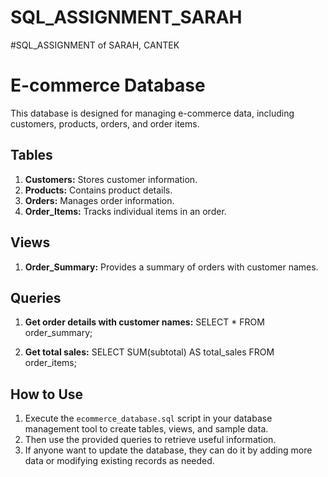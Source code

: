 # SQL_ASSIGNMENT_SARAH
#SQL_ASSIGNMENT of SARAH, CANTEK

# E-commerce Database

This database is designed for managing e-commerce data, including customers, products, orders, and order items.

## Tables

1. **Customers:** Stores customer information.
2. **Products:** Contains product details.
3. **Orders:** Manages order information.
4. **Order_Items:** Tracks individual items in an order.

## Views

1. **Order_Summary:** Provides a summary of orders with customer names.

## Queries

1. **Get order details with customer names:**
    SELECT * FROM order_summary;
    

2. **Get total sales:**
    SELECT SUM(subtotal) AS total_sales FROM order_items;
    

## How to Use

1. Execute the `ecommerce_database.sql` script in your database management tool to create tables, views, and sample data.
2. Then use the provided queries to retrieve useful information.
3. If anyone want to update the database, they can do it by adding more data or modifying existing records as needed.
